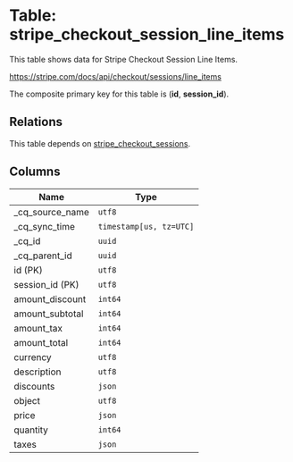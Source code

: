 # Table: stripe_checkout_session_line_items

This table shows data for Stripe Checkout Session Line Items.

https://stripe.com/docs/api/checkout/sessions/line_items

The composite primary key for this table is (**id**, **session_id**).

## Relations

This table depends on [stripe_checkout_sessions](stripe_checkout_sessions).

## Columns

| Name          | Type          |
| ------------- | ------------- |
|_cq_source_name|`utf8`|
|_cq_sync_time|`timestamp[us, tz=UTC]`|
|_cq_id|`uuid`|
|_cq_parent_id|`uuid`|
|id (PK)|`utf8`|
|session_id (PK)|`utf8`|
|amount_discount|`int64`|
|amount_subtotal|`int64`|
|amount_tax|`int64`|
|amount_total|`int64`|
|currency|`utf8`|
|description|`utf8`|
|discounts|`json`|
|object|`utf8`|
|price|`json`|
|quantity|`int64`|
|taxes|`json`|